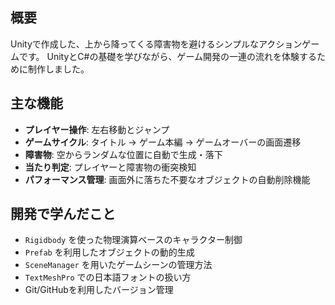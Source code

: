 ## 概要
Unityで作成した、上から降ってくる障害物を避けるシンプルなアクションゲームです。
UnityとC#の基礎を学びながら、ゲーム開発の一連の流れを体験するために制作しました。

## 主な機能
* **プレイヤー操作**: 左右移動とジャンプ
* **ゲームサイクル**: タイトル → ゲーム本編 → ゲームオーバーの画面遷移
* **障害物**: 空からランダムな位置に自動で生成・落下
* **当たり判定**: プレイヤーと障害物の衝突検知
* **パフォーマンス管理**: 画面外に落ちた不要なオブジェクトの自動削除機能

## 開発で学んだこと
* `Rigidbody` を使った物理演算ベースのキャラクター制御
* `Prefab` を利用したオブジェクトの動的生成
* `SceneManager` を用いたゲームシーンの管理方法
* `TextMeshPro` での日本語フォントの扱い方
* Git/GitHubを利用したバージョン管理
